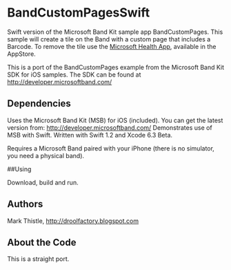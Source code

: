 # BandCustomPagesSwift
Swift version of the Microsoft Band Kit sample app BandCustomPages. This sample will create a tile on the Band with a custom page that includes a Barcode. To remove the tile use the [Microsoft Health App](https://itunes.apple.com/us/app/microsoft-health/id912580285?mt=8), available in the AppStore.

This is a port of the BandCustomPages example from the Microsoft Band Kit SDK for iOS samples. The SDK can be found at http://developer.microsoftband.com/

## Dependencies

Uses the Microsoft Band Kit (MSB) for iOS (included). You can get the latest version from: http://developer.microsoftband.com/
Demonstrates use of MSB with Swift. Written with Swift 1.2 and Xcode 6.3 Beta.

Requires a Microsoft Band paired with your iPhone (there is no simulator, you need a physical band).

##Using

Download, build and run.

## Authors

Mark Thistle, http://droolfactory.blogspot.com

## About the Code

This is a straight port.
